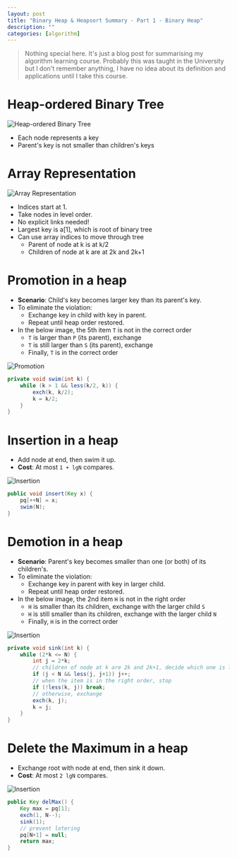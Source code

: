```yaml
---
layout: post
title: "Binary Heap & Heapsort Summary - Part 1 - Binary Heap"
description: ""
categories: [algorithm]
---
```


> Nothing special here. It's just a blog post for summarising my algorithm learning course. Probably
> this was taught in the University but I don't remember anything, I have no idea about its
> definition and applications until I take this course.

# Heap-ordered Binary Tree

![Heap-ordered Binary Tree](/files/2018-06-05-binary-heap-heapsort-summary-part-1/binary-heap-1.png)

- Each node represents a key
- Parent's key is not smaller than children's keys

# Array Representation

![Array Representation](/files/2018-06-05-binary-heap-heapsort-summary-part-1/binary-heap-2.png)

<!-- more -->

- Indices start at 1.
- Take nodes in level order.
- No explicit links needed!
- Largest key is a[1], which is root of binary tree
- Can use array indices to move through tree
  - Parent of node at k is at k/2
  - Children of node at k are at 2k and 2k+1

# Promotion in a heap

- **Scenario**: Child's key becomes larger key than its parent's key.
- To eliminate the violation:
  - Exchange key in child with key in parent.
  - Repeat until heap order restored.
- In the below image, the 5th item `T` is not in the correct order
  - `T` is larger than `P` (its parent), exchange
  - `T` is still larger than `S` (its parent), exchange
  - Finally, `T` is in the correct order

![Promotion](/files/2018-06-05-binary-heap-heapsort-summary-part-1/binary-heap-3.png)

```java
private void swim(int k) {
    while (k > 1 && less(k/2, k)) {
        exch(k, k/2);
        k = k/2;
    }
}
```

# Insertion in a heap

- Add node at end, then swim it up.
- **Cost**: At most `1 + lgN` compares.

![Insertion](/files/2018-06-05-binary-heap-heapsort-summary-part-1/binary-heap-4.png)

```java
public void insert(Key x) {
    pq[++N] = x;
    swim(N);
}
```

# Demotion in a heap

- **Scenario**: Parent's key becomes smaller than one (or both) of its children's.
- To eliminate the violation:
  - Exchange key in parent with key in larger child.
  - Repeat until heap order restored.
- In the below image, the 2nd item `H` is not in the right order
  - `H` is smaller than its children, exchange with the larger child `S`
  - `H` is still smaller than its children, exchange with the larger child `N`
  - Finally, `H` is in the correct order

![Insertion](/files/2018-06-05-binary-heap-heapsort-summary-part-1/binary-heap-5.png)

```java
private void sink(int k) {
    while (2*k <= N) {
        int j = 2*k;
        // children of node at k are 2k and 2k+1, decide which one is larger
        if (j < N && less(j, j+1)) j++;
        // when the item is in the right order, stop
        if (!less(k, j)) break;
        // otherwise, exchange
        exch(k, j);
        k = j;
    }
}
```

# Delete the Maximum in a heap

- Exchange root with node at end, then sink it down.
- **Cost**: At most `2 lgN` compares.

![Insertion](/files/2018-06-05-binary-heap-heapsort-summary-part-1/binary-heap-6.png)

```java
public Key delMax() {
    Key max = pq[1];
    exch(1, N--);
    sink(1);
    // prevent lotering
    pq[N+1] = null;
    return max;
}
```
